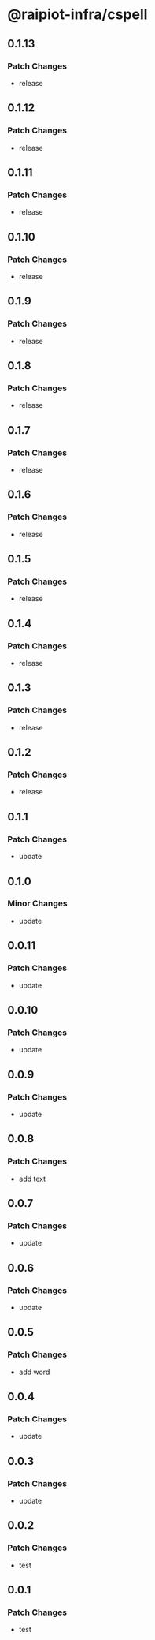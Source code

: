 # @raipiot-infra/cspell

## 0.1.13

### Patch Changes

- release

## 0.1.12

### Patch Changes

- release

## 0.1.11

### Patch Changes

- release

## 0.1.10

### Patch Changes

- release

## 0.1.9

### Patch Changes

- release

## 0.1.8

### Patch Changes

- release

## 0.1.7

### Patch Changes

- release

## 0.1.6

### Patch Changes

- release

## 0.1.5

### Patch Changes

- release

## 0.1.4

### Patch Changes

- release

## 0.1.3

### Patch Changes

- release

## 0.1.2

### Patch Changes

- release

## 0.1.1

### Patch Changes

- update

## 0.1.0

### Minor Changes

- update

## 0.0.11

### Patch Changes

- update

## 0.0.10

### Patch Changes

- update

## 0.0.9

### Patch Changes

- update

## 0.0.8

### Patch Changes

- add text

## 0.0.7

### Patch Changes

- update

## 0.0.6

### Patch Changes

- update

## 0.0.5

### Patch Changes

- add word

## 0.0.4

### Patch Changes

- update

## 0.0.3

### Patch Changes

- update

## 0.0.2

### Patch Changes

- test

## 0.0.1

### Patch Changes

- test
